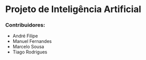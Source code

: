 # Projeto de Inteligência Artificial
### Contribuidores:
- André Filipe
- Manuel Fernandes 
- Marcelo Sousa
- Tiago Rodrigues